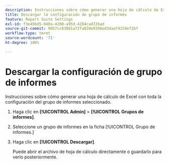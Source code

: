 ```yaml
---
description: Instrucciones sobre cómo generar una hoja de cálculo de Excel con toda la configuración del grupo de informes seleccionado.
title: Descargar la configuración de grupo de informes
feature: Report Suite Settings
exl-id: f3e45bd5-048a-4200-a95d-4284cad72bad
source-git-commit: 9057cc83881a72fa039e9398ed3daaf4259ef2bf
workflow-type: tm+mt
source-wordcount: '71'
ht-degree: 100%

---
```


# Descargar la configuración de grupo de informes

Instrucciones sobre cómo generar una hoja de cálculo de Excel con toda la configuración del grupo de informes seleccionado.

1. Haga clic en **[!UICONTROL Admin]** > **[!UICONTROL Grupos de informes]**.
1. Seleccione un grupo de informes en la ficha [!UICONTROL Grupo de informes.]
1. Haga clic en **[!UICONTROL Descargar]**.

   Puede abrir el archivo de hoja de cálculo directamente o guardarlo para verlo posteriormente.
